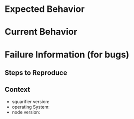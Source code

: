 # Expected Behavior

# Current Behavior

# Failure Information (for bugs)

## Steps to Reproduce

## Context
- squarifier version:
- operating System:
- node version:
